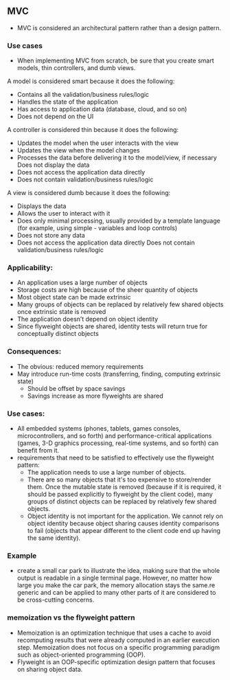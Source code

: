 ## MVC 
- MVC is considered an architectural pattern rather than a design pattern.
### Use cases
- When implementing MVC from scratch, be sure that you create smart models, thin controllers, and dumb views.

A model is considered smart because it does the following:
- Contains all the validation/business rules/logic
- Handles the state of the application
- Has access to application data (database, cloud, and so on) 
- Does not depend on the UI

A controller is considered thin because it does the following:
- Updates the model when the user interacts with the view
- Updates the view when the model changes
- Processes the data before delivering it to the model/view, if necessary Does not display the data
- Does not access the application data directly
- Does not contain validation/business rules/logic

A view is considered dumb because it does the following:
- Displays the data
- Allows the user to interact with it
- Does only minimal processing, usually provided by a template language (for example, using simple - variables and loop controls)
- Does not store any data
- Does not access the application data directly Does not contain validation/business rules/logic
### Applicability:
- An application uses a large number of objects
- Storage costs are high because of the sheer quantity of objects
- Most object state can be made extrinsic
- Many groups of objects can be replaced by relatively few shared objects once extrinsic state is removed
- The application doesn’t depend on object identity
- Since flyweight objects are shared, identity tests will return true for conceptually distinct objects
### Consequences:
- The obvious: reduced memory requirements
- May introduce run-time costs (transferring, finding, computing extrinsic state)
    - Should be offset by space savings
    - Savings increase as more flyweights are shared

### Use cases:
- All embedded systems (phones, tablets, games consoles, microcontrollers, and so forth) and performance-critical applications (games, 3-D graphics processing, real-time systems, and so forth) can benefit from it.
- requirements that need to be satisfied to effectively use the flyweight pattern:
    - The application needs to use a large number of objects.
    - There are so many objects that it's too expensive to store/render them. Once the mutable state is removed (because if it is required, it should be passed explicitly to flyweight by the client code), many groups of distinct objects can be replaced by relatively few shared objects.
    - Object identity is not important for the application. We cannot rely on object identity because object sharing causes identity comparisons to fail (objects that appear different to the client code end up having the same identity).
### Example
- create a small car park to illustrate the idea, making sure that the whole output is readable in a single terminal page. However, no matter how large you make the car park, the memory allocation stays the same.re generic and can be applied to many other parts of it are considered to be cross-cutting concerns.
### memoization vs the flyweight pattern
- Memoization is an optimization technique that uses a cache to avoid recomputing results that were already computed in an earlier execution step. Memoization does not focus on a specific programming paradigm such as object-oriented programming (OOP).
- Flyweight is an OOP-specific optimization design pattern that focuses on sharing object data.